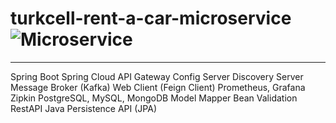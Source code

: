 # turkcell-rent-a-car-microservice![Microservice](https://github.com/tarikbozkurt/turkcell-rent-a-car-microservice/assets/18142344/82bf3714-8f8f-4150-9da1-418f286436e0)

----------------------------
Spring Boot
Spring Cloud
API Gateway
Config Server
Discovery Server
Message Broker (Kafka)
Web Client (Feign Client)
Prometheus, Grafana
Zipkin
PostgreSQL, MySQL, MongoDB
Model Mapper
Bean Validation
RestAPI
Java Persistence API (JPA)
